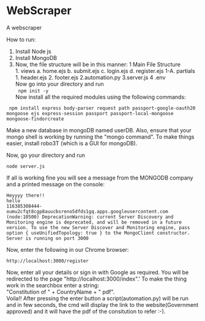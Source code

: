 # WebScraper
A webscraper  

How to run: 
  1. Install Node js
  2. Install MongoDB
  3. Now, the file structure will be in this manner:
  1 Main File Structure  
    1. views
        a. home.ejs
        b. submit.ejs
        c. login.ejs
        d. register.ejs
        1-A. partials
          1. header.ejs
          2. footer.ejs
    2.automation.py
    3.server.js
    4 .env  
Now go into your directory and run  
``` npm init -y```  
Now install all the required modules using the following commands:

``` npm install express body-parser request path passport-google-oauth20 mongoose ejs express-session passport passport-local-mongoose mongoose-findorcreate```

Make a new database  in mongoDB named userDB. Also, ensure that your mongo shell is working by running the "mongo command". To make things easier, install robo3T (which is a GUI for mongoDB).

Now, go your directory and run
```
node server.js
```

If all is working fine you will see a message from the MONGODB company and a printed message on the console:
 ``` 
Heyyyy there!!
hello
116385308444-oumu2cfqt8cgp8auucbsreno5dfds1gq.apps.googleusercontent.com
(node:10500) DeprecationWarning: current Server Discovery and Monitoring engine is deprecated, and will be removed in a future version. To use the new Server Discover and Monitoring engine, pass option { useUnifiedTopology: true } to the MongoClient constructor.
Server is running on port 3000 
```
 
 Now, enter the following in our Chrome browser:
 
 ``` http://localhost:3000/register ```
 
 Now,  enter all your details or sign in with Google as required. You will be redirected to the page "http://localhost:3000/index".'
 To make the thing work in the searchbox enter a string:  
 "Constitution of " +  CountryName + " pdf".  
 Voila!!
 After pressing the enter button a script(automation.py) will be run and in few seconds, the cmd will display the link to the website(Government approved) and it will have the pdf of the consitution to refer :-).
